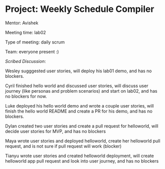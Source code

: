 # Project: Weekly Schedule Compiler

Mentor: Avishek

Meeting time: lab02

Type of meeting: daily scrum

Team: everyone present :)

*Scribed Discussion*:

Wesley sugggested user stories, will deploy his lab01 demo, and has no blockers.

Cyril finished hello world and discussed user stories, will discuss user journey (like personas and problem scenarios) and start on lab02, and has no blockers for now.

Luke deployed his hello world demo and wrote a couple user stories, will finish the hello world README and create a PR for his demo, and has no blockers.

Dylan created two user stories and create a pull request for helloworld, will decide user stories for MVP, and has no blockers

Maya wrote user stories and deployed helloworld, create her helloworld pull request, and is not sure if pull request will work (blocker)

Tianyu wrote user stories and created helloworld deployment, will create helloworld app pull request and look into user journey, and has no blockers
